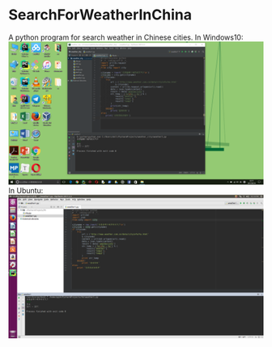 # SearchForWeatherInChina
A python program for search weather in Chinese cities.
In Windows10:
![image](https://github.com/qq15/SearchForWeatherInChina/blob/imagesForDisplay/Search_for_weather_in_Chinese_cities/weather.png)
In Ubuntu:
![image](https://github.com/qq15/SearchForWeatherInChina/blob/imagesForDisplay/Search_for_weather_in_Chinese_cities/weather_Ubuntu.png)
